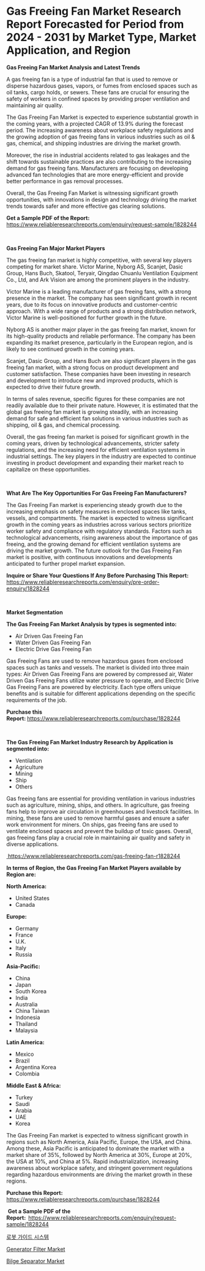 <p><h1>Gas Freeing Fan Market Research Report Forecasted for Period from 2024 -  2031 by Market Type, Market Application, and Region</h1></p><p><strong>Gas Freeing Fan Market Analysis and Latest Trends</strong></p>
<p><p>A gas freeing fan is a type of industrial fan that is used to remove or disperse hazardous gases, vapors, or fumes from enclosed spaces such as oil tanks, cargo holds, or sewers. These fans are crucial for ensuring the safety of workers in confined spaces by providing proper ventilation and maintaining air quality.</p><p>The Gas Freeing Fan Market is expected to experience substantial growth in the coming years, with a projected CAGR of 13.9% during the forecast period. The increasing awareness about workplace safety regulations and the growing adoption of gas freeing fans in various industries such as oil & gas, chemical, and shipping industries are driving the market growth.</p><p>Moreover, the rise in industrial accidents related to gas leakages and the shift towards sustainable practices are also contributing to the increasing demand for gas freeing fans. Manufacturers are focusing on developing advanced fan technologies that are more energy-efficient and provide better performance in gas removal processes.</p><p>Overall, the Gas Freeing Fan Market is witnessing significant growth opportunities, with innovations in design and technology driving the market trends towards safer and more effective gas clearing solutions.</p></p>
<p><strong>Get a Sample PDF of the Report:&nbsp;</strong> <a href="https://www.reliableresearchreports.com/enquiry/request-sample/1828244">https://www.reliableresearchreports.com/enquiry/request-sample/1828244</a></p>
<p>&nbsp;</p>
<p><strong>Gas Freeing Fan Major Market Players</strong></p>
<p><p>The gas freeing fan market is highly competitive, with several key players competing for market share. Victor Marine, Nyborg AS, Scanjet, Dasic Group, Hans Buch, Skatool, Teryair, Qingdao Chuanlu Ventilation Equipment Co., Ltd, and Ark Vision are among the prominent players in the industry.</p><p>Victor Marine is a leading manufacturer of gas freeing fans, with a strong presence in the market. The company has seen significant growth in recent years, due to its focus on innovative products and customer-centric approach. With a wide range of products and a strong distribution network, Victor Marine is well-positioned for further growth in the future.</p><p>Nyborg AS is another major player in the gas freeing fan market, known for its high-quality products and reliable performance. The company has been expanding its market presence, particularly in the European region, and is likely to see continued growth in the coming years.</p><p>Scanjet, Dasic Group, and Hans Buch are also significant players in the gas freeing fan market, with a strong focus on product development and customer satisfaction. These companies have been investing in research and development to introduce new and improved products, which is expected to drive their future growth.</p><p>In terms of sales revenue, specific figures for these companies are not readily available due to their private nature. However, it is estimated that the global gas freeing fan market is growing steadily, with an increasing demand for safe and efficient fan solutions in various industries such as shipping, oil & gas, and chemical processing.</p><p>Overall, the gas freeing fan market is poised for significant growth in the coming years, driven by technological advancements, stricter safety regulations, and the increasing need for efficient ventilation systems in industrial settings. The key players in the industry are expected to continue investing in product development and expanding their market reach to capitalize on these opportunities.</p></p>
<p>&nbsp;</p>
<p><strong>What Are The Key Opportunities For Gas Freeing Fan Manufacturers?</strong></p>
<p><p>The Gas Freeing Fan market is experiencing steady growth due to the increasing emphasis on safety measures in enclosed spaces like tanks, vessels, and compartments. The market is expected to witness significant growth in the coming years as industries across various sectors prioritize worker safety and compliance with regulatory standards. Factors such as technological advancements, rising awareness about the importance of gas freeing, and the growing demand for efficient ventilation systems are driving the market growth. The future outlook for the Gas Freeing Fan market is positive, with continuous innovations and developments anticipated to further propel market expansion.</p></p>
<p><strong>Inquire or Share Your Questions If Any Before Purchasing This Report:</strong> <a href="https://www.reliableresearchreports.com/enquiry/pre-order-enquiry/1828244">https://www.reliableresearchreports.com/enquiry/pre-order-enquiry/1828244</a></p>
<p>&nbsp;</p>
<p><strong>Market Segmentation</strong></p>
<p><strong>The Gas Freeing Fan Market Analysis by types is segmented into:</strong></p>
<p><ul><li>Air Driven Gas Freeing Fan</li><li>Water Driven Gas Freeing Fan</li><li>Electric Drive Gas Freeing Fan</li></ul></p>
<p><p>Gas Freeing Fans are used to remove hazardous gases from enclosed spaces such as tanks and vessels. The market is divided into three main types: Air Driven Gas Freeing Fans are powered by compressed air, Water Driven Gas Freeing Fans utilize water pressure to operate, and Electric Drive Gas Freeing Fans are powered by electricity. Each type offers unique benefits and is suitable for different applications depending on the specific requirements of the job.</p></p>
<p><strong>Purchase this Report:&nbsp;</strong><a href="https://www.reliableresearchreports.com/purchase/1828244">https://www.reliableresearchreports.com/purchase/1828244</a></p>
<p>&nbsp;</p>
<p><strong>The Gas Freeing Fan Market Industry Research by Application is segmented into:</strong></p>
<p><ul><li>Ventilation</li><li>Agriculture</li><li>Mining</li><li>Ship</li><li>Others</li></ul></p>
<p><p>Gas freeing fans are essential for providing ventilation in various industries such as agriculture, mining, ships, and others. In agriculture, gas freeing fans help to improve air circulation in greenhouses and livestock facilities. In mining, these fans are used to remove harmful gases and ensure a safer work environment for miners. On ships, gas freeing fans are used to ventilate enclosed spaces and prevent the buildup of toxic gases. Overall, gas freeing fans play a crucial role in maintaining air quality and safety in diverse applications.</p></p>
<p><a href="https://www.reliableresearchreports.com/gas-freeing-fan-r1828244">&nbsp;https://www.reliableresearchreports.com/gas-freeing-fan-r1828244</a></p>
<p><strong>In terms of Region, the Gas Freeing Fan Market Players available by Region are:</strong></p>
<p>
    <p> <strong> North America: </strong>
        <ul>
            <li>United States</li>
            <li>Canada</li>
        </ul>
        </p> 
    <p> <strong> Europe: </strong>
        <ul>
            <li>Germany</li>
            <li>France</li>
            <li>U.K.</li>
            <li>Italy</li>
            <li>Russia</li>
        </ul>
        </p> 
    <p> <strong> Asia-Pacific: </strong>
        <ul>
            <li>China</li>
            <li>Japan</li>
            <li>South Korea</li>
            <li>India</li>
            <li>Australia</li>
            <li>China Taiwan</li>
            <li>Indonesia</li>
            <li>Thailand</li>
            <li>Malaysia</li>
        </ul>
        </p> 
    <p> <strong> Latin America: </strong>
        <ul>
            <li>Mexico</li>
            <li>Brazil</li>
            <li>Argentina Korea</li>
            <li>Colombia</li>
        </ul>
        </p> 
    <p> <strong> Middle East & Africa: </strong>
        <ul>
            <li>Turkey</li>
            <li>Saudi</li>
            <li>Arabia</li>
            <li>UAE</li>
            <li>Korea</li>
        </ul>
    </p>
    </p>
<p><p>The Gas Freeing Fan market is expected to witness significant growth in regions such as North America, Asia Pacific, Europe, the USA, and China. Among these, Asia Pacific is anticipated to dominate the market with a market share of 35%, followed by North America at 30%, Europe at 20%, the USA at 10%, and China at 5%. Rapid industrialization, increasing awareness about workplace safety, and stringent government regulations regarding hazardous environments are driving the market growth in these regions.</p></p>
<p><strong>Purchase this Report: </strong><a href="https://www.reliableresearchreports.com/purchase/1828244">https://www.reliableresearchreports.com/purchase/1828244</a></p>
<p>&nbsp;<strong>Get a Sample PDF of the Report:&nbsp;&nbsp;</strong><a href="https://www.reliableresearchreports.com/enquiry/request-sample/1828244">https://www.reliableresearchreports.com/enquiry/request-sample/1828244</a></p>
<p><strong></strong></p>
<p><p><a href="https://github.com/wallacBahrtyinger567686/Market-Research-Report-List-1/blob/main/373103228481.md">로봇 가이드 시스템</a></p><p><a href="https://github.com/jodemen/Market-Research-Report-List-2/blob/main/generator-filter-market.md">Generator Filter Market</a></p><p><a href="https://github.com/Sarissaschmalingtr6fz2739/Market-Research-Report-List-2/blob/main/bilge-separator-market.md">Bilge Separator Market</a></p></p>